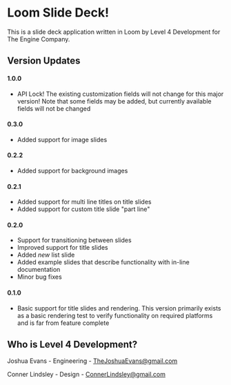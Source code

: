 Loom Slide Deck!
================

This is a slide deck application written in Loom by Level 4 Development for The Engine Company.

## Version Updates
#### 1.0.0
- API Lock! The existing customization fields will not change for this major version! Note that some fields may be added, but currently available fields will not be changed

#### 0.3.0
- Added support for image slides

#### 0.2.2
- Added support for background images

#### 0.2.1
- Added support for multi line titles on title slides
- Added support for custom title slide "part line"

#### 0.2.0
- Support for transitioning between slides
- Improved support for title slides
- Added *new* list slide
- Added example slides that describe functionality with in-line documentation
- Minor bug fixes

#### 0.1.0
- Basic support for title slides and rendering. This version primarily exists as a basic rendering test to verify functionality on required platforms and is far from feature complete



## Who is Level 4 Development?
Joshua Evans - Engineering - TheJoshuaEvans@gmail.com

Conner Lindsley - Design - ConnerLindsley@gmail.com
